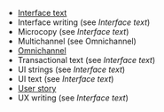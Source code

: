 * [Interface text](interface-text.md "{{page.description}}")
* Interface writing (see _Interface text_)
* Microcopy (see _Interface text_)
* Multichannel (see Omnichannel)
* [Omnichannel](omnichannel.md "{{page.description}}")
* Transactional text (see _Interface text_)
* UI strings (see _Interface text_)
* UI text (see _Interface text_)
* [User story](user-story.md "{{page.description}}")
* UX writing (see _Interface text_)
